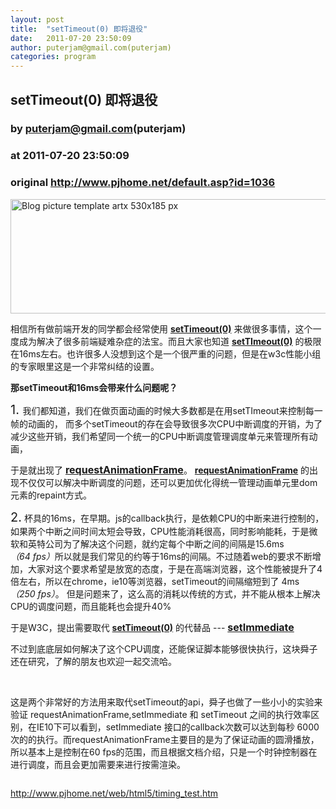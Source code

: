 ```yaml
---
layout: post
title:  "setTimeout(0) 即将退役"
date:   2011-07-20 23:50:09
author: puterjam@gmail.com(puterjam)
categories: program
---
```


## setTimeout(0) 即将退役
### by puterjam@gmail.com(puterjam)
### at 2011-07-20 23:50:09
### original <http://www.pjhome.net/default.asp?id=1036>

<p><img style="display:block;margin-left:auto;margin-right:auto" title="blog picture template.artx 530x185 px.png" border="0" alt="Blog picture template artx 530x185 px" width="527" height="183" src="http://www.pjhome.net/attachments/month_1107/42011720234956.png"></p>
<p>相信所有做前端开发的同学都会经常使用 <span style="text-decoration:underline"><strong>setTimeout(0)</strong></span> 来做很多事情，这个一度成为解决了很多前端疑难杂症的法宝。而且大家也知道 <span style="text-decoration:underline"><strong>setTImeout(0)</strong></span> 的极限在16ms左右。也许很多人没想到这个是一个很严重的问题，但是在w3c性能小组的专家眼里这是一个非常纠结的设置。</p>
<p><strong>那setTimeout和16ms会带来什么问题呢？</strong></p>
<p><span style="font-size:18px"> </span><span style="font-size:20px">1. </span>我们都知道，我们在做页面动画的时候大多数都是在用setTImeout来控制每一帧的动画的， 而多个setTimeout的存在会导致很多次CPU中断调度的开销，为了减少这些开销，我们希望同一个统一的CPU中断调度管理调度单元来管理所有动画，</p>
<p>于是就出现了 <span style="text-decoration:underline"><span style="font-size:16px"><strong>requestAnimationFrame</strong></span></span>。 <span style="text-decoration:underline"><strong>requestAnimationFrame</strong></span> 的出现不仅仅可以解决中断调度的问题，还可以更加优化得统一管理动画单元里dom元素的repaint方式。</p>
<p><span style="font-size:20px">2.</span> 杯具的16ms，在早期。js的callback执行，是依赖CPU的中断来进行控制的，如果两个中断之间时间太短会导致，CPU性能消耗很高，同时影响能耗，于是微软和英特公司为了解决这个问题，就约定每个中断之间的间隔是15.6ms<em>（64 fps）</em>所以就是我们常见的约等于16ms的间隔。不过随着web的要求不断增加，大家对这个要求希望是放宽的态度，于是在高端浏览器，这个性能被提升了4倍左右，所以在chrome，ie10等浏览器，setTimeout的间隔缩短到了 4ms <em>（250 fps）</em>。 但是问题来了，这么高的消耗以传统的方式，并不能从根本上解决CPU的调度问题，而且能耗也会提升40%</p>
<p>于是W3C，提出需要取代 <span style="text-decoration:underline"><strong>setTimeout(0)</strong></span> 的代替品 --- <span style="text-decoration:underline"><span style="font-size:16px"><strong>setImmediate</strong></span></span></p>
<p>不过到底底层如何解决了这个CPU调度，还能保证脚本能够很快执行，这块舜子还在研究，了解的朋友也欢迎一起交流哈。</p>
<p> </p>
<p>这是两个非常好的方法用来取代setTimeout的api，舜子也做了一些小小的实验来验证 requestAnimationFrame,setImmediate 和 setTimeout 之间的执行效率区别，在IE10下可以看到，setImmediate 接口的callback次数可以达到每秒 6000 次的的执行。而requestAnimationFrame主要目的是为了保证动画的圆滑播放，所以基本上是控制在60 fps的范围，而且根据文档介绍，只是一个时钟控制器在进行调度，而且会更加需要来进行按需渲染。</p>
<p><img alt="" src="http://www.pjhome.net/attachments/month_1107/20110720232212.png"></p>
<p><a href="http://www.pjhome.net/web/html5/timing_test.htm">http://www.pjhome.net/web/html5/timing_test.htm</a></p>
<p> </p>
<p> </p>